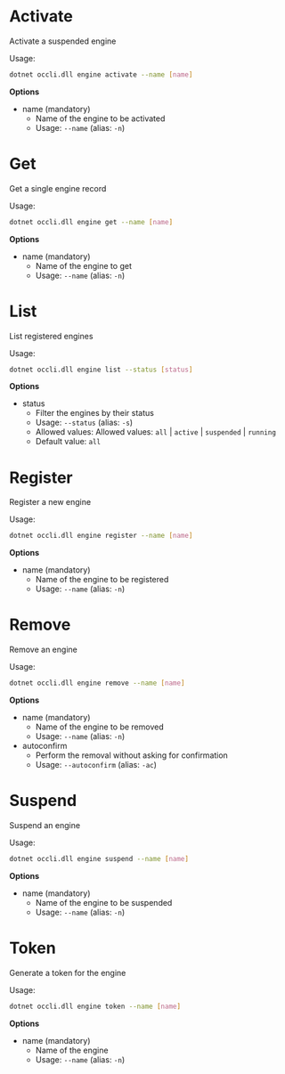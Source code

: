 # Activate

Activate a suspended engine

Usage: 
```sh
dotnet occli.dll engine activate --name [name]
```

**Options**
* name (mandatory)
    * Name of the engine to be activated
    * Usage: `--name` (alias: `-n`)

# Get
Get a single engine record

Usage: 
```sh
dotnet occli.dll engine get --name [name]
```

**Options**
* name (mandatory)
    * Name of the engine to get
    * Usage: `--name` (alias: `-n`)
    
# List
List registered engines

Usage: 
```sh
dotnet occli.dll engine list --status [status]
```

**Options**
* status
    * Filter the engines by their status
    * Usage: `--status` (alias: `-s`)
    * Allowed values: Allowed values: `all` | `active` | `suspended` | `running`
    * Default value: `all`

# Register
Register a new engine

Usage: 
```sh
dotnet occli.dll engine register --name [name]
```

**Options**
* name (mandatory)
    * Name of the engine to be registered
    * Usage: `--name` (alias: `-n`)

# Remove
Remove an engine

Usage: 
```sh
dotnet occli.dll engine remove --name [name]
```

**Options**
* name (mandatory)
    * Name of the engine to be removed
    * Usage: `--name` (alias: `-n`)
* autoconfirm
    * Perform the removal without asking for confirmation
    * Usage: `--autoconfirm` (alias: `-ac`)

# Suspend
Suspend an engine

Usage: 
```sh
dotnet occli.dll engine suspend --name [name]
```

**Options**
* name (mandatory)
    * Name of the engine to be suspended
    * Usage: `--name` (alias: `-n`)

# Token
Generate a token for the engine

Usage: 
```sh
dotnet occli.dll engine token --name [name]
```

**Options**
* name (mandatory)
    * Name of the engine
    * Usage: `--name` (alias: `-n`)
